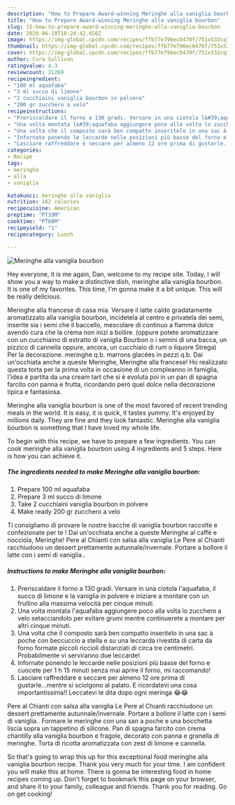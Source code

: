 ```yaml
---
description: "How to Prepare Award-winning Meringhe alla vaniglia bourbon"
title: "How to Prepare Award-winning Meringhe alla vaniglia bourbon"
slug: 15-how-to-prepare-award-winning-meringhe-alla-vaniglia-bourbon
date: 2020-06-10T18:24:42.450Z
image: https://img-global.cpcdn.com/recipes/ffb77e796ec0470f/751x532cq70/meringhe-alla-vaniglia-bourbon-recipe-main-photo.jpg
thumbnail: https://img-global.cpcdn.com/recipes/ffb77e796ec0470f/751x532cq70/meringhe-alla-vaniglia-bourbon-recipe-main-photo.jpg
cover: https://img-global.cpcdn.com/recipes/ffb77e796ec0470f/751x532cq70/meringhe-alla-vaniglia-bourbon-recipe-main-photo.jpg
author: Cora Sullivan
ratingvalue: 4.3
reviewcount: 21269
recipeingredient:
- "100 ml aquafaba"
- "3 ml succo di limone"
- "2 cucchiaini vaniglia bourbon in polvere"
- "200 gr zucchero a velo"
recipeinstructions:
- "Preriscaldare il forno a 130 gradi. Versare in una ciotola l&#39;aquafaba, il succo di limone e la vaniglia in polvere e iniziare a montare con un frullino alla massima velocità per cinque minuti."
- "Una volta montata l&#39;aquafaba aggiungere poco alla volta lo zucchero a velo setacciandolo per evitare grumi mentre continuerete a montare per altri cinque minuti."
- "Una volta che il composto sarà ben compatto inseritelo in una sac à poche con beccuccio a stella e su una leccarda rivestita di carta da forno formate piccoli riccioli distanziati di circa tre centimetri. Probabilmente vi serviranno due leccarde!"
- "Infornate ponendo le leccarde nelle posizioni più basse del forno e cuocete per 1 h 15 minuti senza mai aprire il forno, mi raccomando!"
- "Lasciare raffreddare e seccare per almeno 12 ore prima di gustarle...mentre si sciolgono al palato. E ricordatevi una cosa importantissima!! Leccatevi le dita dopo ogni meringa 😂😂"
categories:
- Recipe
tags:
- meringhe
- alla
- vaniglia

katakunci: meringhe alla vaniglia 
nutrition: 162 calories
recipecuisine: American
preptime: "PT39M"
cooktime: "PT60M"
recipeyield: "1"
recipecategory: Lunch

---
```



![Meringhe alla vaniglia bourbon](https://img-global.cpcdn.com/recipes/ffb77e796ec0470f/751x532cq70/meringhe-alla-vaniglia-bourbon-recipe-main-photo.jpg)

Hey everyone, it is me again, Dan, welcome to my recipe site. Today, I will show you a way to make a distinctive dish, meringhe alla vaniglia bourbon. It is one of my favorites. This time, I'm gonna make it a bit unique. This will be really delicious.

Meringhe alla francese di casa mia. Versare il latte caldo gradatamente aromatizzato alla vaniglia bourbon, incidetela al centro e privatela dei semi, inserite sia i semi che il baccello, mescolare di continuo a fiamma dolce avendo cura che la crema non inizi a bollire. (oppure potete aromatizzare con un cucchiaino di estratto di vaniglia Bourbon o i semini di una bacca, un pizzico di cannella oppure, ancora, un cucchiaio di rum o liquore Strega) Per la decorazione. meringhe q.b. marrons glacées in pezzi q.b. Dai un&#39;occhiata anche a queste Meringhe, Meringhe alla francese! Ho realizzato questa torta per la prima volta in occasione di un compleanno in famiglia, l&#39;idea è partita da una cream tart che si è evoluta poi in un pan di spagna farcito con panna e frutta, ricordando però quel dolce nella decorazione tipica e fantasiosa.

Meringhe alla vaniglia bourbon is one of the most favored of recent trending meals in the world. It is easy, it is quick, it tastes yummy. It's enjoyed by millions daily. They are fine and they look fantastic. Meringhe alla vaniglia bourbon is something that I have loved my whole life.


To begin with this recipe, we have to prepare a few ingredients. You can cook meringhe alla vaniglia bourbon using 4 ingredients and 5 steps. Here is how you can achieve it.

<!--inarticleads1-->

##### The ingredients needed to make Meringhe alla vaniglia bourbon:

1. Prepare 100 ml aquafaba
1. Prepare 3 ml succo di limone
1. Take 2 cucchiaini vaniglia bourbon in polvere
1. Make ready 200 gr zucchero a velo


Ti consigliamo di provare le nostre bacche di vaniglia bourbon raccolte e confezionate per te ! Dai un&#39;occhiata anche a queste Meringhe al caffè e nocciola, Meringhe! Pere al Chianti con salsa alla vaniglia Le Pere al Chianti racchiudono un dessert prettamente autunnale/invernale. Portare a bollore il latte con i semi di vaniglia.. 

<!--inarticleads2-->

##### Instructions to make Meringhe alla vaniglia bourbon:

1. Preriscaldare il forno a 130 gradi. Versare in una ciotola l&#39;aquafaba, il succo di limone e la vaniglia in polvere e iniziare a montare con un frullino alla massima velocità per cinque minuti.
1. Una volta montata l&#39;aquafaba aggiungere poco alla volta lo zucchero a velo setacciandolo per evitare grumi mentre continuerete a montare per altri cinque minuti.
1. Una volta che il composto sarà ben compatto inseritelo in una sac à poche con beccuccio a stella e su una leccarda rivestita di carta da forno formate piccoli riccioli distanziati di circa tre centimetri. Probabilmente vi serviranno due leccarde!
1. Infornate ponendo le leccarde nelle posizioni più basse del forno e cuocete per 1 h 15 minuti senza mai aprire il forno, mi raccomando!
1. Lasciare raffreddare e seccare per almeno 12 ore prima di gustarle...mentre si sciolgono al palato. E ricordatevi una cosa importantissima!! Leccatevi le dita dopo ogni meringa 😂😂


Pere al Chianti con salsa alla vaniglia Le Pere al Chianti racchiudono un dessert prettamente autunnale/invernale. Portare a bollore il latte con i semi di vaniglia.. Formare le meringhe con una san a poche e una bocchetta liscia sopra un tappetino di silicone. Pan di spagna farcito con crema chantilly alla vaniglia bourbon e fragole, decorato con panna e granella di meringhe. Torta di ricotta aromatizzata con zest di limone e cannella. 

So that's going to wrap this up for this exceptional food meringhe alla vaniglia bourbon recipe. Thank you very much for your time. I am confident you will make this at home. There is gonna be interesting food in home recipes coming up. Don't forget to bookmark this page on your browser, and share it to your family, colleague and friends. Thank you for reading. Go on get cooking!
